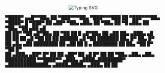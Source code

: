 <p align="center"> 
  <img src="https://readme-typing-svg.herokuapp.com?color=%2336BCF7&lines=Welcome+to+the+mysterious+profile...;Explore+the+unknown..." alt="Typing SVG" />
</p>
                                                                                                    
▀████▀     ▄▄█▀▀██▄       ██     ▀███▀▀▀██▄ ▀███▀▀▀███      ██     ▀███▀▀▀██▄ ▀████▀     █     ▀███▀
  ██     ▄██▀    ▀██▄    ▄██▄      ██    ▀██▄ ██    ▀█     ▄██▄      ██   ▀██▄  ▀██     ▄██     ▄█  
  ██     ██▀      ▀██   ▄█▀██▄     ██     ▀██ ██   █      ▄█▀██▄     ██   ▄██    ██▄   ▄███▄   ▄█   
  ██     ██        ██  ▄█  ▀██     ██      ██ ██████     ▄█  ▀██     ███████      ██▄  █▀ ██▄  █▀   
  ██     ▄█▄      ▄██  ████████    ██     ▄██ ██   █  ▄  ████████    ██  ██▄      ▀██ █▀  ▀██ █▀    
  ██    ▄███▄    ▄██▀ █▀      ██   ██    ▄██▀ ██     ▄█ █▀      ██   ██   ▀██▄     ▄██▄    ▄██▄     
██████████ ▀▀████▀▀ ▄███▄   ▄████▄████████▀ ▄█████████████▄   ▄████▄████▄ ▄███▄     ██      ██      
                                                                                                    
                                                                                                    
